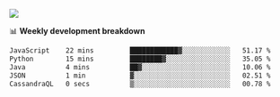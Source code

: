 ![](https://github-readme-stats-v2-three.vercel.app/api/top-langs/?username=akshayxml&theme=dark&hide_border=true&include_all_commits=true&count_private=true&layout=compact&size_weight=0.5&count_weight=0.5&hide=Jupyter%20Notebook%2Cobjective-c%2Cmakefile%2Cc%2Chtml%2Ccss%2Cscss&langs_count=6&exclude_repo=github-readme-stats-v2)

📊 **Weekly development breakdown**
<!--START_SECTION:waka-->

```txt
JavaScript    22 mins         ████████████▓░░░░░░░░░░░░   51.17 %
Python        15 mins         ████████▓░░░░░░░░░░░░░░░░   35.05 %
Java          4 mins          ██▓░░░░░░░░░░░░░░░░░░░░░░   10.06 %
JSON          1 min           ▓░░░░░░░░░░░░░░░░░░░░░░░░   02.51 %
CassandraQL   0 secs          ▒░░░░░░░░░░░░░░░░░░░░░░░░   00.78 %
```

<!--END_SECTION:waka-->
